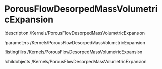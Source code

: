 <!-- MOOSE Documentation Stub: Remove this when content is added. -->

# PorousFlowDesorpedMassVolumetricExpansion
!description /Kernels/PorousFlowDesorpedMassVolumetricExpansion

!parameters /Kernels/PorousFlowDesorpedMassVolumetricExpansion

!listingfiles /Kernels/PorousFlowDesorpedMassVolumetricExpansion

!childobjects /Kernels/PorousFlowDesorpedMassVolumetricExpansion
